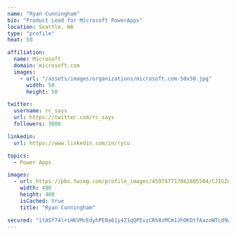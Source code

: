 ```yaml
---
name: "Ryan Cunningham"
bio: "Product Lead for Microsoft PowerApps"
location: Seattle, WA
type: "profile"
heat: 50

affiliation:
  name: Microsoft
  domain: microsoft.com
  images:
    - url: "/assets/images/organizations/microsoft.com-50x50.jpg"
      width: 50
      height: 50

twitter:
  username: rc_says
  url: https://twitter.com/rc_says
  followers: 3008

linkedin:
  url: https://www.linkedin.com/in/rycu

topics:
  - Power Apps

images:
  - url: https://pbs.twimg.com/profile_images/459747717862805504/CJIGZejd_400x400.png
    width: 400
    height: 400
    isCached: true
    title: "Ryan Cunningham"

secured: "itASf74l+iHKVMcEdyhPE0a61y4Z1qQPEvzCRh8zMCm1JhOKOtfAazoWTcd9w03fyKCPeeFbD0FhU8sg+654XQiVLw9sC1fdrjq47yK4K3DCfDWWlOZBDFCJNicJucsv3dgNdXmNWqIWPYK4P3/fzaoRoeDkAuJRGT89WIJbdqFHhVxv4Lvte/6dD7nCK340HKLx596kV+GaqEsgA+0nvQ9AMeYIwsjMQi3fzuFGehF5v9zZ246+GC9SXOH4kTK7vfKkiI+l7JSsElr4dZRRrA95hyrWVRLL4V36w2WpsxyVAk7Lw6DHtv1MSDHPHU+GjaJZwAsap7Z8ZebUjntRX2u3muWQBeHxKuhdnqu+G1TB+AUyUny7wQrW3ML3BrKPv+1hrCL0nPLgUxVl1IFssv2Ezg7bjicXewcoKKtRqA0=;X+o11LGi3CGsygR/z7nezQ=="
---
```


